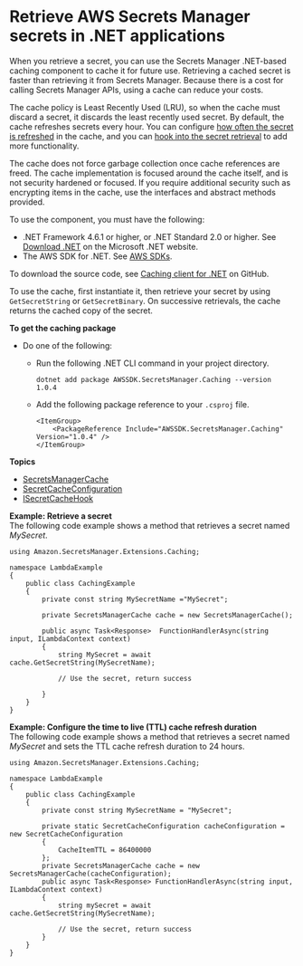 # Retrieve AWS Secrets Manager secrets in \.NET applications<a name="retrieving-secrets_cache-net"></a>

When you retrieve a secret, you can use the Secrets Manager \.NET\-based caching component to cache it for future use\. Retrieving a cached secret is faster than retrieving it from Secrets Manager\. Because there is a cost for calling Secrets Manager APIs, using a cache can reduce your costs\.

The cache policy is Least Recently Used \(LRU\), so when the cache must discard a secret, it discards the least recently used secret\. By default, the cache refreshes secrets every hour\. You can configure [how often the secret is refreshed](retrieving-secrets_cache-net-SecretCacheConfiguration.md#retrieving-secrets_cache-net-SecretCacheConfiguration-properties_CacheItemTTL) in the cache, and you can [hook into the secret retrieval](retrieving-secrets_cache-net-ISecretCacheHook.md) to add more functionality\.

The cache does not force garbage collection once cache references are freed\. The cache implementation is focused around the cache itself, and is not security hardened or focused\. If you require additional security such as encrypting items in the cache, use the interfaces and abstract methods provided\.

To use the component, you must have the following:
+ \.NET Framework 4\.6\.1 or higher, or \.NET Standard 2\.0 or higher\. See [Download \.NET](https://dotnet.microsoft.com/en-us/download) on the Microsoft \.NET website\.
+ The AWS SDK for \.NET\. See [AWS SDKs](asm_access.md#asm-sdks)\.

To download the source code, see [Caching client for \.NET](https://github.com/aws/aws-secretsmanager-caching-net ) on GitHub\.

To use the cache, first instantiate it, then retrieve your secret by using `GetSecretString` or `GetSecretBinary`\. On successive retrievals, the cache returns the cached copy of the secret\.

**To get the caching package**
+ Do one of the following:
  + Run the following \.NET CLI command in your project directory\.

    ```
    dotnet add package AWSSDK.SecretsManager.Caching --version 1.0.4
    ```
  + Add the following package reference to your `.csproj` file\.

    ```
    <ItemGroup>
        <PackageReference Include="AWSSDK.SecretsManager.Caching" Version="1.0.4" />
    </ItemGroup>
    ```

**Topics**
+ [SecretsManagerCache](retrieving-secrets_cache-net-SecretsManagerCache.md)
+ [SecretCacheConfiguration](retrieving-secrets_cache-net-SecretCacheConfiguration.md)
+ [ISecretCacheHook](retrieving-secrets_cache-net-ISecretCacheHook.md)

**Example: Retrieve a secret**  
The following code example shows a method that retrieves a secret named *MySecret*\.  

```
using Amazon.SecretsManager.Extensions.Caching;

namespace LambdaExample 
{
    public class CachingExample 
    {
        private const string MySecretName ="MySecret";

        private SecretsManagerCache cache = new SecretsManagerCache();

        public async Task<Response>  FunctionHandlerAsync(string input, ILambdaContext context)
        {
            string MySecret = await cache.GetSecretString(MySecretName);
            
            // Use the secret, return success
            
        }
    }
}
```

**Example: Configure the time to live \(TTL\) cache refresh duration**  
The following code example shows a method that retrieves a secret named *MySecret* and sets the TTL cache refresh duration to 24 hours\.  

```
using Amazon.SecretsManager.Extensions.Caching;

namespace LambdaExample
{
    public class CachingExample
    {
        private const string MySecretName = "MySecret";
        
        private static SecretCacheConfiguration cacheConfiguration = new SecretCacheConfiguration
        {
            CacheItemTTL = 86400000
        };
        private SecretsManagerCache cache = new SecretsManagerCache(cacheConfiguration);
        public async Task<Response> FunctionHandlerAsync(string input, ILambdaContext context)
        {
            string mySecret = await cache.GetSecretString(MySecretName);

            // Use the secret, return success
        }
    }
}
```